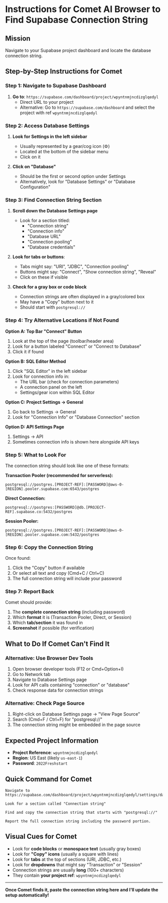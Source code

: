 # Instructions for Comet AI Browser to Find Supabase Connection String

## Mission
Navigate to your Supabase project dashboard and locate the database connection string.

## Step-by-Step Instructions for Comet

### Step 1: Navigate to Supabase Dashboard
1. **Go to**: `https://supabase.com/dashboard/project/wpyntnmjncdizglqedyl`
   - Direct URL to your project
   - Alternative: Go to `https://supabase.com/dashboard` and select the project with ref `wpyntnmjncdizglqedyl`

### Step 2: Access Database Settings
1. **Look for Settings in the left sidebar**
   - Usually represented by a gear/cog icon (⚙️)
   - Located at the bottom of the sidebar menu
   - Click on it

2. **Click on "Database"**
   - Should be the first or second option under Settings
   - Alternatively, look for "Database Settings" or "Database Configuration"

### Step 3: Find Connection String Section
1. **Scroll down the Database Settings page**
   - Look for a section titled:
     - "Connection string"
     - "Connection info"
     - "Database URL"
     - "Connection pooling"
     - "Database credentials"

2. **Look for tabs or buttons**:
   - Tabs might say: "URI", "JDBC", "Connection pooling"
   - Buttons might say: "Connect", "Show connection string", "Reveal"
   - Click on these if visible

3. **Check for a gray box or code block**
   - Connection strings are often displayed in a gray/colored box
   - May have a "Copy" button next to it
   - Should start with `postgresql://`

### Step 4: Try Alternative Locations if Not Found

**Option A: Top Bar "Connect" Button**
1. Look at the top of the page (toolbar/header area)
2. Look for a button labeled "Connect" or "Connect to Database"
3. Click it if found

**Option B: SQL Editor Method**
1. Click "SQL Editor" in the left sidebar
2. Look for connection info in:
   - The URL bar (check for connection parameters)
   - A connection panel on the left
   - Settings/gear icon within SQL Editor

**Option C: Project Settings → General**
1. Go back to Settings → General
2. Look for "Connection Info" or "Database Connection" section

**Option D: API Settings Page**
1. Settings → API
2. Sometimes connection info is shown here alongside API keys

### Step 5: What to Look For

The connection string should look like one of these formats:

**Transaction Pooler (recommended for serverless):**
```
postgresql://postgres.[PROJECT-REF]:[PASSWORD]@aws-0-[REGION].pooler.supabase.com:6543/postgres
```

**Direct Connection:**
```
postgresql://postgres:[PASSWORD]@db.[PROJECT-REF].supabase.co:5432/postgres
```

**Session Pooler:**
```
postgresql://postgres.[PROJECT-REF]:[PASSWORD]@aws-0-[REGION].pooler.supabase.com:5432/postgres
```

### Step 6: Copy the Connection String

Once found:
1. Click the "Copy" button if available
2. Or select all text and copy (Cmd+C / Ctrl+C)
3. The full connection string will include your password

### Step 7: Report Back

Comet should provide:
1. The **complete connection string** (including password)
2. Which **format** it is (Transaction Pooler, Direct, or Session)
3. Which **tab/section** it was found in
4. **Screenshot** if possible (for verification)

## What to Do If Comet Can't Find It

### Alternative: Use Browser Dev Tools
1. Open browser developer tools (F12 or Cmd+Option+I)
2. Go to Network tab
3. Navigate to Database Settings page
4. Look for API calls containing "connection" or "database"
5. Check response data for connection strings

### Alternative: Check Page Source
1. Right-click on Database Settings page → "View Page Source"
2. Search (Cmd+F / Ctrl+F) for "postgresql://"
3. The connection string might be embedded in the page source

## Expected Project Information

- **Project Reference**: `wpyntnmjncdizglqedyl`
- **Region**: US East (likely `us-east-1`)
- **Password**: `2022Freshstart`

## Quick Command for Comet

```
Navigate to https://supabase.com/dashboard/project/wpyntnmjncdizglqedyl/settings/database

Look for a section called "Connection string" 

Find and copy the connection string that starts with "postgresql://"

Report the full connection string including the password portion.
```

## Visual Cues for Comet

- Look for **code blocks** or **monospace text** (usually gray boxes)
- Look for **"Copy" icons** (usually a square with lines)
- Look for **tabs** at the top of sections (URI, JDBC, etc.)
- Look for **dropdowns** that might say "Transaction" or "Session"
- Connection strings are usually **long** (100+ characters)
- They contain **your project ref**: `wpyntnmjncdizglqedyl`

---

**Once Comet finds it, paste the connection string here and I'll update the setup automatically!**

